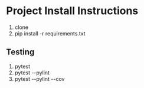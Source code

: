 # Project Install Instructions

1. clone 
2. pip install -r requirements.txt

## Testing
1. pytest
2. pytest --pylint
3. pytest --pylint --cov

